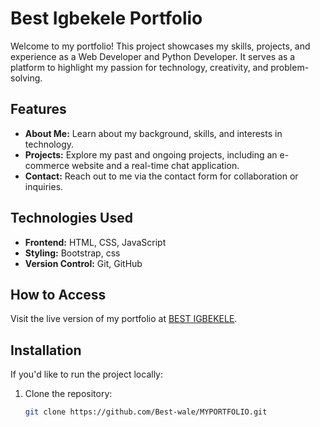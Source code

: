 # Best Igbekele Portfolio

Welcome to my portfolio! This project showcases my skills, projects, and experience as a Web Developer and Python Developer. It serves as a platform to highlight my passion for technology, creativity, and problem-solving.

## Features

- **About Me:** Learn about my background, skills, and interests in technology.
- **Projects:** Explore my past and ongoing projects, including an e-commerce website and a real-time chat application.
- **Contact:** Reach out to me via the contact form for collaboration or inquiries.

## Technologies Used

- **Frontend:** HTML, CSS, JavaScript
- **Styling:** Bootstrap, css
- **Version Control:** Git, GitHub

## How to Access

Visit the live version of my portfolio at [BEST IGBEKELE]( https://best-wale.github.io/MYPORTFOLIO/).

## Installation

If you'd like to run the project locally:
1. Clone the repository:
   ```bash
   git clone https://github.com/Best-wale/MYPORTFOLIO.git
